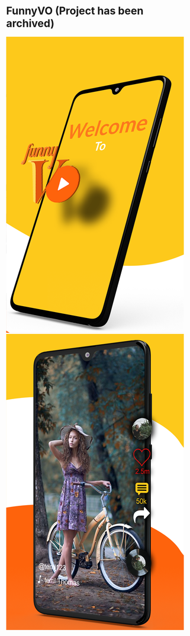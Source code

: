 # FunnyVO (Project has been archived)

![Screen3](https://github.com/Terril/FunnyVO/blob/master/3.png)
![Screen2](https://github.com/Terril/FunnyVO/blob/master/5.png)
